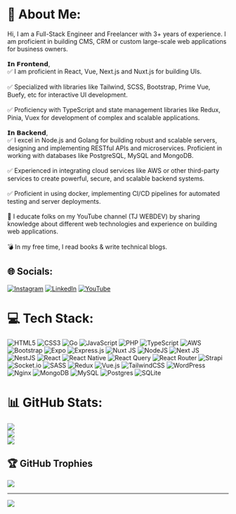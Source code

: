 # 💫 About Me:
Hi, I am a Full-Stack Engineer and Freelancer with 3+ years of experience. I am proficient in building CMS, CRM or custom large-scale web applications for business owners.<br><br>𝗜𝗻 𝗙𝗿𝗼𝗻𝘁𝗲𝗻𝗱,<br>✅ I am proficient in React, Vue, Next.js and Nuxt.js for building UIs.<br><br>✅ Specialized with libraries like Tailwind, SCSS, Bootstrap, Prime Vue, Buefy, etc for interactive UI development.<br><br>✅ Proficiency with TypeScript and state management libraries like Redux, Pinia, Vuex for development of complex and scalable applications.<br><br>𝗜𝗻 𝗕𝗮𝗰𝗸𝗲𝗻𝗱,<br>✅ I excel in Node.js and Golang for building robust and scalable servers, designing and implementing RESTful APIs and microservices. Proficient in working with databases like PostgreSQL, MySQL and MongoDB.<br><br>✅ Experienced in integrating cloud services like AWS or other third-party services to create powerful, secure, and scalable backend systems.<br><br>✅ Proficient in using docker, implementing CI/CD pipelines for automated testing and server deployments.<br><br>👾 I educate folks on my YouTube channel (TJ WEBDEV) by sharing knowledge about different web technologies and experience on building web applications.<br><br>💣 In my free time, I read books & write technical blogs.


## 🌐 Socials:
[![Instagram](https://img.shields.io/badge/Instagram-%23E4405F.svg?logo=Instagram&logoColor=white)](https://instagram.com/tj_webdev) [![LinkedIn](https://img.shields.io/badge/LinkedIn-%230077B5.svg?logo=linkedin&logoColor=white)](https://linkedin.com/in/mohdtouseefjamal) [![YouTube](https://img.shields.io/badge/YouTube-%23FF0000.svg?logo=YouTube&logoColor=white)](https://youtube.com/@UChXO4SJqvOIbCO6DZVE1bMw) 

# 💻 Tech Stack:
![HTML5](https://img.shields.io/badge/html5-%23E34F26.svg?style=for-the-badge&logo=html5&logoColor=white) ![CSS3](https://img.shields.io/badge/css3-%231572B6.svg?style=for-the-badge&logo=css3&logoColor=white) ![Go](https://img.shields.io/badge/go-%2300ADD8.svg?style=for-the-badge&logo=go&logoColor=white) ![JavaScript](https://img.shields.io/badge/javascript-%23323330.svg?style=for-the-badge&logo=javascript&logoColor=%23F7DF1E) ![PHP](https://img.shields.io/badge/php-%23777BB4.svg?style=for-the-badge&logo=php&logoColor=white) ![TypeScript](https://img.shields.io/badge/typescript-%23007ACC.svg?style=for-the-badge&logo=typescript&logoColor=white) ![AWS](https://img.shields.io/badge/AWS-%23FF9900.svg?style=for-the-badge&logo=amazon-aws&logoColor=white) ![Bootstrap](https://img.shields.io/badge/bootstrap-%238511FA.svg?style=for-the-badge&logo=bootstrap&logoColor=white) ![Expo](https://img.shields.io/badge/expo-1C1E24?style=for-the-badge&logo=expo&logoColor=#D04A37) ![Express.js](https://img.shields.io/badge/express.js-%23404d59.svg?style=for-the-badge&logo=express&logoColor=%2361DAFB) ![Nuxt JS](https://img.shields.io/badge/Nuxt-002E3B?style=for-the-badge&logo=nuxt.js&logoColor=#00DC82) ![NodeJS](https://img.shields.io/badge/node.js-6DA55F?style=for-the-badge&logo=node.js&logoColor=white) ![Next JS](https://img.shields.io/badge/Next-black?style=for-the-badge&logo=next.js&logoColor=white) ![NestJS](https://img.shields.io/badge/nestjs-%23E0234E.svg?style=for-the-badge&logo=nestjs&logoColor=white) ![React](https://img.shields.io/badge/react-%2320232a.svg?style=for-the-badge&logo=react&logoColor=%2361DAFB) ![React Native](https://img.shields.io/badge/react_native-%2320232a.svg?style=for-the-badge&logo=react&logoColor=%2361DAFB) ![React Query](https://img.shields.io/badge/-React%20Query-FF4154?style=for-the-badge&logo=react%20query&logoColor=white) ![React Router](https://img.shields.io/badge/React_Router-CA4245?style=for-the-badge&logo=react-router&logoColor=white) ![Strapi](https://img.shields.io/badge/strapi-%232E7EEA.svg?style=for-the-badge&logo=strapi&logoColor=white) ![Socket.io](https://img.shields.io/badge/Socket.io-black?style=for-the-badge&logo=socket.io&badgeColor=010101) ![SASS](https://img.shields.io/badge/SASS-hotpink.svg?style=for-the-badge&logo=SASS&logoColor=white) ![Redux](https://img.shields.io/badge/redux-%23593d88.svg?style=for-the-badge&logo=redux&logoColor=white) ![Vue.js](https://img.shields.io/badge/vue.js-%2335495e.svg?style=for-the-badge&logo=vuedotjs&logoColor=%234FC08D) ![TailwindCSS](https://img.shields.io/badge/tailwindcss-%2338B2AC.svg?style=for-the-badge&logo=tailwind-css&logoColor=white) ![WordPress](https://img.shields.io/badge/WordPress-%23117AC9.svg?style=for-the-badge&logo=WordPress&logoColor=white) ![Nginx](https://img.shields.io/badge/nginx-%23009639.svg?style=for-the-badge&logo=nginx&logoColor=white) ![MongoDB](https://img.shields.io/badge/MongoDB-%234ea94b.svg?style=for-the-badge&logo=mongodb&logoColor=white) ![MySQL](https://img.shields.io/badge/mysql-4479A1.svg?style=for-the-badge&logo=mysql&logoColor=white) ![Postgres](https://img.shields.io/badge/postgres-%23316192.svg?style=for-the-badge&logo=postgresql&logoColor=white) ![SQLite](https://img.shields.io/badge/sqlite-%2307405e.svg?style=for-the-badge&logo=sqlite&logoColor=white)

# 📊 GitHub Stats:
![](https://github-readme-stats.vercel.app/api?username=touseef-jamal&theme=vue-dark&hide_border=false&include_all_commits=true&count_private=true)<br/>
![](https://github-readme-streak-stats.herokuapp.com/?user=touseef-jamal&theme=vue-dark&hide_border=false)<br/>
![](https://github-readme-stats.vercel.app/api/top-langs/?username=touseef-jamal&theme=vue-dark&hide_border=false&include_all_commits=true&count_private=true&layout=compact)

## 🏆 GitHub Trophies
![](https://github-profile-trophy.vercel.app/?username=touseef-jamal&theme=radical&no-frame=false&no-bg=true&margin-w=4)

---
[![](https://visitcount.itsvg.in/api?id=touseef-jamal&icon=0&color=1)](https://visitcount.itsvg.in)
